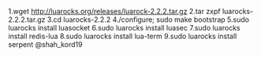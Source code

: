 1.wget http://luarocks.org/releases/luarock-2.2.2.tar.gz 
2.tar zxpf luarocks-2.2.2.tar.gz 
3.cd luarocks-2.2.2 
4./configure; sudo make bootstrap 
5.sudo luarocks install luasocket
 6.sudo luarocks install luasec
 7.sudo luarocks install redis-lua 
8.sudo luarocks install lua-term 
9.sudo luarocks install serpent
@shah_kord19
